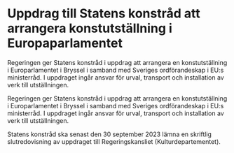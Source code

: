 # Uppdrag till Statens konstråd att arrangera konstutställning i Europaparlamentet

Regeringen ger Statens konstråd i uppdrag att arrangera en konstutställning i Europarlamentet i Bryssel i samband med Sveriges ordförandeskap i EU:s ministerråd. I uppdraget ingår ansvar för urval, transport och installation av verk till utställningen.

Regeringen ger Statens konstråd i uppdrag att arrangera en konstutställning i Europarlamentet i Bryssel i samband med Sveriges ordförandeskap i EU:s ministerråd. I uppdraget ingår ansvar för urval, transport och installation av verk till utställningen.

Statens konstråd ska senast den 30 september 2023 lämna en skriftlig
slutredovisning av uppdraget till Regeringskansliet (Kulturdepartementet).
